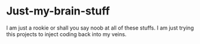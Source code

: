 # Just-my-brain-stuff
I am just a rookie or shall you say noob at all of these stuffs. I am just trying this projects to inject coding back into my veins.
